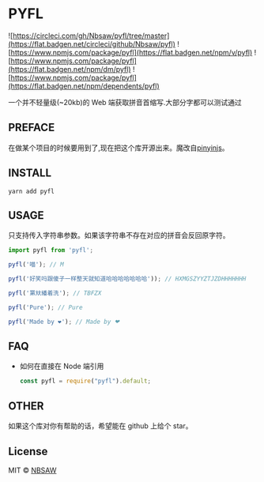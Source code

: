 # PYFL

![https://circleci.com/gh/Nbsaw/pyfl/tree/master](https://flat.badgen.net/circleci/github/Nbsaw/pyfl)
![https://www.npmjs.com/package/pyfl](https://flat.badgen.net/npm/v/pyfl)
![https://www.npmjs.com/package/pyfl](https://flat.badgen.net/npm/dm/pyfl)
![https://www.npmjs.com/package/pyfl](https://flat.badgen.net/npm/dependents/pyfl)

一个并不轻量级(~20kb)的 Web 端获取拼音首缩写.大部分字都可以测试通过

## PREFACE

在做某个项目的时候要用到了,现在把这个库开源出来。魔改自[pinyinjs](https://github.com/sxei/pinyinjs)。

## INSTALL

```shell
yarn add pyfl
```

## USAGE

只支持传入字符串参数。如果该字符串不存在对应的拼音会反回原字符。

```js
import pyfl from 'pyfl';

pyfl('喵'); // M

pyfl('好笑吗跟傻子一样整天就知道哈哈哈哈哈哈哈')); // HXMGSZYYZTJZDHHHHHHH

pyfl('罤夶繙着洗'); // TBFZX

pyfl('Pure'); // Pure

pyfl('Made by ❤'); // Made by ❤
```

## FAQ

- 如何在直接在 Node 端引用

  ```js
  const pyfl = require("pyfl").default;
  ```

## OTHER

如果这个库对你有帮助的话，希望能在 github 上给个 star。

## License

MIT © [NBSAW](https://github.com/Nbsaw/pyfl/blob/master/LICENSE)
